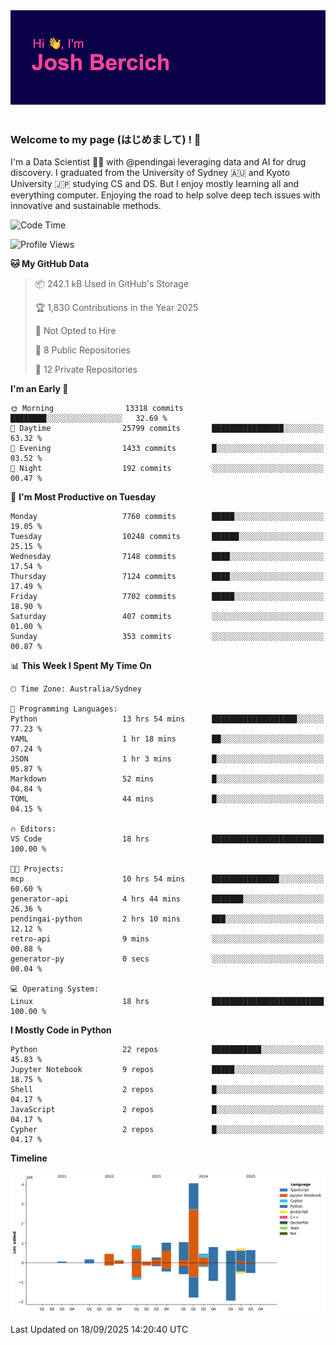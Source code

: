 
<div align="center">
<img src="profile-banner.png" />
</div>

</br>

### Welcome to my page (はじめまして) ! 🌸

I'm a Data Scientist 👨‍🔬 with @pendingai leveraging data and AI for drug discovery. I graduated from the University of Sydney 🇦🇺 and Kyoto University 🇯🇵 studying CS and DS. But I enjoy mostly learning all and everything computer. Enjoying the road to help solve deep tech issues with innovative and sustainable methods.

<!--START_SECTION:waka-->
![Code Time](http://img.shields.io/badge/Code%20Time-150%20hrs%2051%20mins-blue)

![Profile Views](http://img.shields.io/badge/Profile%20Views-2-blue)

**🐱 My GitHub Data** 

> 📦 242.1 kB Used in GitHub's Storage 
 > 
> 🏆 1,830 Contributions in the Year 2025
 > 
> 🚫 Not Opted to Hire
 > 
> 📜 8 Public Repositories 
 > 
> 🔑 12 Private Repositories 
 > 
**I'm an Early 🐤** 

```text
🌞 Morning                13318 commits       ████████░░░░░░░░░░░░░░░░░   32.69 % 
🌆 Daytime                25799 commits       ████████████████░░░░░░░░░   63.32 % 
🌃 Evening                1433 commits        █░░░░░░░░░░░░░░░░░░░░░░░░   03.52 % 
🌙 Night                  192 commits         ░░░░░░░░░░░░░░░░░░░░░░░░░   00.47 % 
```
📅 **I'm Most Productive on Tuesday** 

```text
Monday                   7760 commits        █████░░░░░░░░░░░░░░░░░░░░   19.05 % 
Tuesday                  10248 commits       ██████░░░░░░░░░░░░░░░░░░░   25.15 % 
Wednesday                7148 commits        ████░░░░░░░░░░░░░░░░░░░░░   17.54 % 
Thursday                 7124 commits        ████░░░░░░░░░░░░░░░░░░░░░   17.49 % 
Friday                   7702 commits        █████░░░░░░░░░░░░░░░░░░░░   18.90 % 
Saturday                 407 commits         ░░░░░░░░░░░░░░░░░░░░░░░░░   01.00 % 
Sunday                   353 commits         ░░░░░░░░░░░░░░░░░░░░░░░░░   00.87 % 
```


📊 **This Week I Spent My Time On** 

```text
🕑︎ Time Zone: Australia/Sydney

💬 Programming Languages: 
Python                   13 hrs 54 mins      ███████████████████░░░░░░   77.23 % 
YAML                     1 hr 18 mins        ██░░░░░░░░░░░░░░░░░░░░░░░   07.24 % 
JSON                     1 hr 3 mins         █░░░░░░░░░░░░░░░░░░░░░░░░   05.87 % 
Markdown                 52 mins             █░░░░░░░░░░░░░░░░░░░░░░░░   04.84 % 
TOML                     44 mins             █░░░░░░░░░░░░░░░░░░░░░░░░   04.15 % 

🔥 Editors: 
VS Code                  18 hrs              █████████████████████████   100.00 % 

🐱‍💻 Projects: 
mcp                      10 hrs 54 mins      ███████████████░░░░░░░░░░   60.60 % 
generator-api            4 hrs 44 mins       ███████░░░░░░░░░░░░░░░░░░   26.36 % 
pendingai-python         2 hrs 10 mins       ███░░░░░░░░░░░░░░░░░░░░░░   12.12 % 
retro-api                9 mins              ░░░░░░░░░░░░░░░░░░░░░░░░░   00.88 % 
generator-py             0 secs              ░░░░░░░░░░░░░░░░░░░░░░░░░   00.04 % 

💻 Operating System: 
Linux                    18 hrs              █████████████████████████   100.00 % 
```

**I Mostly Code in Python** 

```text
Python                   22 repos            ███████████░░░░░░░░░░░░░░   45.83 % 
Jupyter Notebook         9 repos             █████░░░░░░░░░░░░░░░░░░░░   18.75 % 
Shell                    2 repos             █░░░░░░░░░░░░░░░░░░░░░░░░   04.17 % 
JavaScript               2 repos             █░░░░░░░░░░░░░░░░░░░░░░░░   04.17 % 
Cypher                   2 repos             █░░░░░░░░░░░░░░░░░░░░░░░░   04.17 % 
```



**Timeline**

![Lines of Code chart](https://raw.githubusercontent.com/JBercich/JBercich/main/assets/bar_graph.png)


 Last Updated on 18/09/2025 14:20:40 UTC
<!--END_SECTION:waka-->
